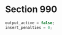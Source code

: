 # Section 990

```c << Set initial values of key variables >>+=
output_active = false;
insert_penalties = 0;
```
